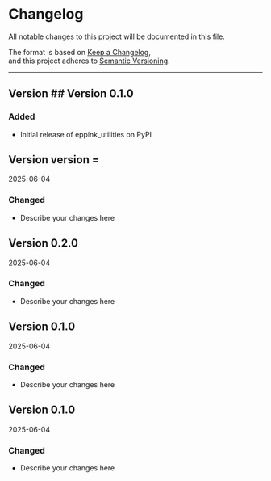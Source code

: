 # Changelog

All notable changes to this project will be documented in this file.

The format is based on [Keep a Changelog](https://keepachangelog.com/en/1.0.0/),  
and this project adheres to [Semantic Versioning](https://semver.org/).

---

## Version ## Version 0.1.0 
### Added
- Initial release of eppink_utilities on PyPI

## Version version = 
2025-06-04
### Changed
- Describe your changes here

## Version 0.2.0 
2025-06-04
### Changed
- Describe your changes here

## Version 0.1.0 
2025-06-04
### Changed
- Describe your changes here

## Version 0.1.0 
2025-06-04
### Changed
- Describe your changes here
